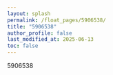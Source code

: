 ```yaml
---
layout: splash
permalink: /float_pages/5906538/
title: "5906538"
author_profile: false
last_modified_at: 2025-06-13
toc: false
---
```

 
5906538
